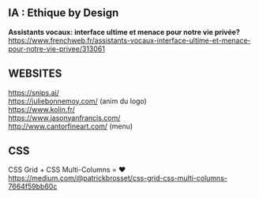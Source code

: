 
## IA : Ethique by Design

**Assistants vocaux: interface ultime et menace pour notre vie privée?**
https://www.frenchweb.fr/assistants-vocaux-interface-ultime-et-menace-pour-notre-vie-privee/313061


## WEBSITES

https://snips.ai/  
https://juliebonnemoy.com/ (anim du logo)  
https://www.kolin.fr/  
https://www.jasonyanfrancis.com/  
http://www.cantorfineart.com/ (menu)   


## CSS

CSS Grid + CSS Multi-Columns = ♥
https://medium.com/@patrickbrosset/css-grid-css-multi-columns-7664f59bb60c
